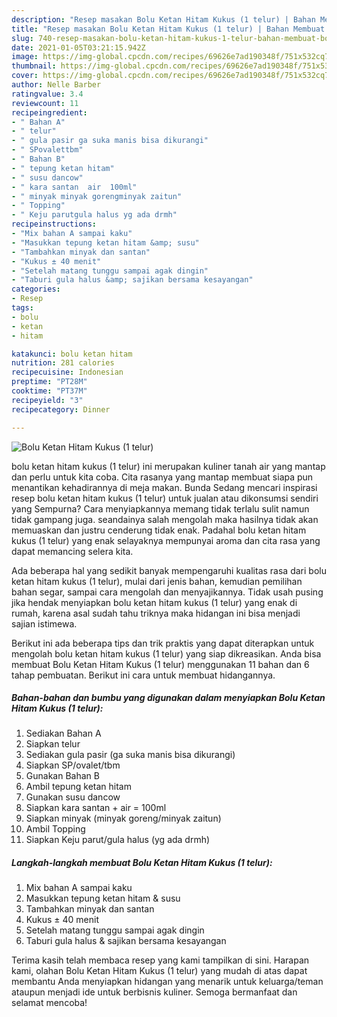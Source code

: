 ```yaml
---
description: "Resep masakan Bolu Ketan Hitam Kukus (1 telur) | Bahan Membuat Bolu Ketan Hitam Kukus (1 telur) Yang Sedap"
title: "Resep masakan Bolu Ketan Hitam Kukus (1 telur) | Bahan Membuat Bolu Ketan Hitam Kukus (1 telur) Yang Sedap"
slug: 740-resep-masakan-bolu-ketan-hitam-kukus-1-telur-bahan-membuat-bolu-ketan-hitam-kukus-1-telur-yang-sedap
date: 2021-01-05T03:21:15.942Z
image: https://img-global.cpcdn.com/recipes/69626e7ad190348f/751x532cq70/bolu-ketan-hitam-kukus-1-telur-foto-resep-utama.jpg
thumbnail: https://img-global.cpcdn.com/recipes/69626e7ad190348f/751x532cq70/bolu-ketan-hitam-kukus-1-telur-foto-resep-utama.jpg
cover: https://img-global.cpcdn.com/recipes/69626e7ad190348f/751x532cq70/bolu-ketan-hitam-kukus-1-telur-foto-resep-utama.jpg
author: Nelle Barber
ratingvalue: 3.4
reviewcount: 11
recipeingredient:
- " Bahan A"
- " telur"
- " gula pasir ga suka manis bisa dikurangi"
- " SPovalettbm"
- " Bahan B"
- " tepung ketan hitam"
- " susu dancow"
- " kara santan  air  100ml"
- " minyak minyak gorengminyak zaitun"
- " Topping"
- " Keju parutgula halus yg ada drmh"
recipeinstructions:
- "Mix bahan A sampai kaku"
- "Masukkan tepung ketan hitam &amp; susu"
- "Tambahkan minyak dan santan"
- "Kukus ± 40 menit"
- "Setelah matang tunggu sampai agak dingin"
- "Taburi gula halus &amp; sajikan bersama kesayangan"
categories:
- Resep
tags:
- bolu
- ketan
- hitam

katakunci: bolu ketan hitam 
nutrition: 281 calories
recipecuisine: Indonesian
preptime: "PT28M"
cooktime: "PT37M"
recipeyield: "3"
recipecategory: Dinner

---
```



![Bolu Ketan Hitam Kukus (1 telur)](https://img-global.cpcdn.com/recipes/69626e7ad190348f/751x532cq70/bolu-ketan-hitam-kukus-1-telur-foto-resep-utama.jpg)


bolu ketan hitam kukus (1 telur) ini merupakan kuliner tanah air yang mantap dan perlu untuk kita coba. Cita rasanya yang mantap membuat siapa pun menantikan kehadirannya di meja makan.
Bunda Sedang mencari inspirasi resep bolu ketan hitam kukus (1 telur) untuk jualan atau dikonsumsi sendiri yang Sempurna? Cara menyiapkannya memang tidak terlalu sulit namun tidak gampang juga. seandainya salah mengolah maka hasilnya tidak akan memuaskan dan justru cenderung tidak enak. Padahal bolu ketan hitam kukus (1 telur) yang enak selayaknya mempunyai aroma dan cita rasa yang dapat memancing selera kita.

Ada beberapa hal yang sedikit banyak mempengaruhi kualitas rasa dari bolu ketan hitam kukus (1 telur), mulai dari jenis bahan, kemudian pemilihan bahan segar, sampai cara mengolah dan menyajikannya. Tidak usah pusing jika hendak menyiapkan bolu ketan hitam kukus (1 telur) yang enak di rumah, karena asal sudah tahu triknya maka hidangan ini bisa menjadi sajian istimewa.




Berikut ini ada beberapa tips dan trik praktis yang dapat diterapkan untuk mengolah bolu ketan hitam kukus (1 telur) yang siap dikreasikan. Anda bisa membuat Bolu Ketan Hitam Kukus (1 telur) menggunakan 11 bahan dan 6 tahap pembuatan. Berikut ini cara untuk membuat hidangannya.

<!--inarticleads1-->

##### Bahan-bahan dan bumbu yang digunakan dalam menyiapkan Bolu Ketan Hitam Kukus (1 telur):

1. Sediakan  Bahan A
1. Siapkan  telur
1. Sediakan  gula pasir (ga suka manis bisa dikurangi)
1. Siapkan  SP/ovalet/tbm
1. Gunakan  Bahan B
1. Ambil  tepung ketan hitam
1. Gunakan  susu dancow
1. Siapkan  kara santan + air = 100ml
1. Siapkan  minyak (minyak goreng/minyak zaitun)
1. Ambil  Topping
1. Siapkan  Keju parut/gula halus (yg ada drmh)




<!--inarticleads2-->

##### Langkah-langkah membuat Bolu Ketan Hitam Kukus (1 telur):

1. Mix bahan A sampai kaku
1. Masukkan tepung ketan hitam &amp; susu
1. Tambahkan minyak dan santan
1. Kukus ± 40 menit
1. Setelah matang tunggu sampai agak dingin
1. Taburi gula halus &amp; sajikan bersama kesayangan




Terima kasih telah membaca resep yang kami tampilkan di sini. Harapan kami, olahan Bolu Ketan Hitam Kukus (1 telur) yang mudah di atas dapat membantu Anda menyiapkan hidangan yang menarik untuk keluarga/teman ataupun menjadi ide untuk berbisnis kuliner. Semoga bermanfaat dan selamat mencoba!
